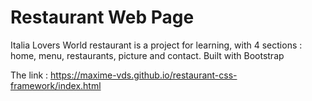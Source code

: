 # Restaurant Web Page 

Italia Lovers World restaurant is a project for learning, with 4 sections : home, menu, restaurants, picture and contact. Built with Bootstrap

The link : https://maxime-vds.github.io/restaurant-css-framework/index.html 
